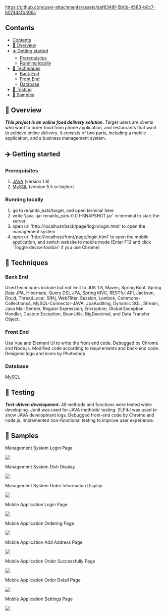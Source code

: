 https://github.com/user-attachments/assets/aaf8348f-5b0b-4583-b0c7-b074d4fb406c

## Contents

- [Contents](#contents)
- [📖 Overview](#-overview)
- [✈️ Getting started](#️-getting-started)
  - [Prerequisites](#prerequisites)
  - [Running locally](#running-locally)
- [🔧 Techniques](#-techniques)
  - [Back End](#back-end)
  - [Front End](#front-end)
  - [Database](#database)
- [📄 Testing](#-testing)
- [🎨 Samples](#-samples)

## 📖 Overview

**_This project is an online food delivery solution._** Target users are clients who want to order food from phone application, and restaurants that want to achieve online delivery. It consists of two parts, including a mobile application, and a business management system.

## ✈️ Getting started

### Prerequisites

1.  [JAVA](https://www.oracle.com/java/technologies/downloads/) (version 1.8)
2.  [MySQL](https://dev.mysql.com/downloads/) (version 5.5 or higher)

### Running locally

1.  go to renaldo_eats/target, and open terminal here
2.  write 'java -jar renaldo_eats-0.0.1-SNAPSHOT.jar' in terminal to start the server
3.  open url 'http://localhost/back/page/login/login.html' to open the management system
4.  open url 'http://localhost/front/page/login.html' to open the mobile application, and switch website to mobile mode (Enter F12 and click 'Toggle device toolbar' if you use Chrome)

## 🔧 Techniques

### Back End

Used techniques include but not limit to JDK 1.8, Maven, Spring Boot, Spring Data JPA, Hibernate, Query DSL JPA, Spring MVC, RESTful API, Jackson, Druid, ThreadLocal, Slf4j, WebFilter, Session, Lombok, Commons-Collections4, MySQL-Connector-JAVA, JpaAuditing, Dynamic SQL, Stream, Java Mail Sender, Regular Expression, Encryption, Global Exception Handler, Custom Exception, BeanUtils, BigDaecimal, and Data Transfer Object.

### Front End

Use Vue and Element UI to write the front end code. Debugged by Chrome and Node.js. Modified code according to requirements and back-end code. Designed logo and icons by Photoshop.

### Database

MySQL

## 📄 Testing

**_Test-driven development._** All methods and functions were tested while developing. Junit was used for JAVA methods’ testing. SLF4J was used to show JAVA development logs. Debugged front-end code by Chrome and node.js. Implemented non-functional testing to improve user experience.

## 🎨 Samples

Management System Login Page

![](sample_images/Management%20System%20Login%20Page.png)

Management System Dish Display

![](sample_images/Management%20System%20Dish%20Display.png)

Management System Order Information Display

![](sample_images/Management%20System%20Order%20Information%20Display.png)

Mobile Application Login Page

![](sample_images/Mobile%20Application%20Login%20Page.png)

Mobile Application Ordering Page

![](sample_images/Mobile%20Application%20Ordering%20Page.png)

Mobile Application Add Address Page

![](sample_images/Mobile%20Application%20Add%20Address%20Page.png)

Mobile Application Order Successfully Page

![](sample_images/Mobile%20Application%20Order%20Successfully%20Page.png)

Mobile Application Order Detail Page

![](sample_images/Mobile%20Application%20Order%20Detail%20Page.jpg)

Mobile Application Settings Page

![](sample_images/Mobile%20Application%20Settings%20Page.png)

